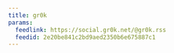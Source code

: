 ```yaml
---
title: gr0k
params:
  feedlink: https://social.gr0k.net/@gr0k.rss
  feedid: 2e20be841c2bd9aed2350b6e675887c1
---
```

